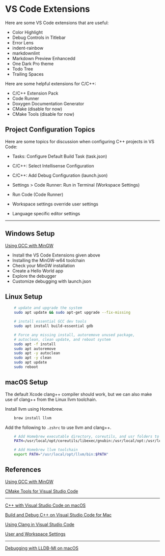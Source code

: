 # VS Code Extensions

Here are some VS Code extensions that are useful:

- Color Highlight
- Debug Controls in Titlebar
- Error Lens
- indent-rainbow
- markdownlint
- Markdown Preview Enhancedd
- One Dark Pro theme
- Todo Tree
- Trailing Spaces

Here are some helpful extensions for C/C++:

- C/C++ Extension Pack
- Code Runner
- Doxygen Documentation Generator
- CMake (disable for now)
- CMake Tools (disable for now)

## Project Configuration Topics

Here are some topics for discussion when configuring C++ projects in VS Code:

- Tasks: Configure Default Build Task (task.json)
- C/C++: Select Intellisense Configuration
- C/C++: Add Debug Configuration (launch.json)
- Settings > Code Runner: Run in Terminal (Workspace Settings)
- Run Code (Code Runner)

- Workspace settings override user settings
- Language specific editor settings

----------

## Windows Setup

[Using GCC with MinGW](https://code.visualstudio.com/docs/cpp/config-mingw)

- Install the VS Code Extensions given above
- Installing the MinGW-w64 toolchain
- Check your MinGW installation
- Create a Hello World app
- Explore the debugger
- Customize debugging with launch.json

## Linux Setup

```zsh
    # update and upgrade the system
    sudo apt update && sudo apt-get upgrade --fix-missing

    # install essential GCC dev tools
    sudo apt install build-essential gdb
```

```zsh
    # Force any missing install, autoremove unused package,
    # autoclean, clean update, and reboot system
    sudo apt -f install
    sudo apt autoremove
    sudo apt -y autoclean
    sudo apt -y clean
    sudo apt update
    sudo reboot
```

## macOS Setup

The default Xcode clang++ compiler should work, but we can also make use of clang++ from the Linux llvm toolchain.

Install llvm using Homebrew.

```zsh
    brew install llvm
```

Add the following to `.zshrc` to use llvm and clang++.

```zsh
    # Add Homebrew executable directory, coreutils, and usr folders to path
    PATH=/usr/local/opt/coreutils/libexec/gnubin:/usr/local/opt:/usr/local/bin:/usr/local/sbin:$PATH

    # Add Homebrew llvm toolchain
    export PATH="/usr/local/opt/llvm/bin:$PATH"
```

## References

[Using GCC with MinGW](https://code.visualstudio.com/docs/cpp/config-mingw)

[CMake Tools for Visual Studio Code](https://github.com/microsoft/vscode-cmake-tools/blob/main/docs/README.md)

----------

[C++ with Visual Studio Code on macOS](https://medium.com/@sagads80/c-with-visual-studio-code-on-macos-85b2e9e84cc2)

[Build and Debug C++ on Visual Studio Code for Mac](https://medium.com/gdplabs/build-and-debug-c-on-visual-studio-code-for-mac-77e05537105e)

[Using Clang in Visual Studio Code](https://code.visualstudio.com/docs/cpp/config-clang-mac)

[User and Workspace Settings](https://code.visualstudio.com/docs/getstarted/settings)

----------

[Debugging with LLDB-MI on macOS](https://code.visualstudio.com/docs/cpp/lldb-mi)
